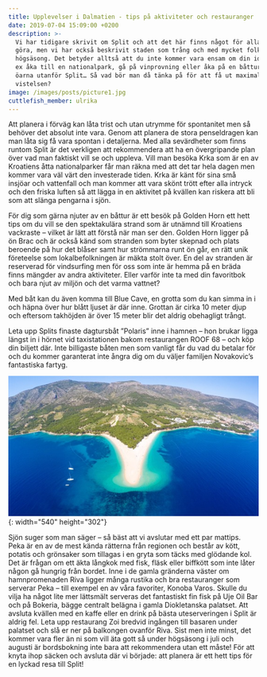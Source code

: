 ```yaml
---
title: Upplevelser i Dalmatien - tips på aktiviteter och restauranger
date: 2019-07-04 15:09:00 +0200
description: >-
  Vi har tidigare skrivit om Split och att det här finns något för alla att
  göra, men vi har också beskrivit staden som trång och med mycket folk i
  högsäsong. Det betyder alltså att du inte kommer vara ensam om din idé att t
  ex åka till en nationalpark, gå på vinprovning eller åka på en båttur till
  öarna utanför Split… Så vad bör man då tänka på för att få ut maximalt under
  vistelsen?
image: /images/posts/picture1.jpg
cuttlefish_member: ulrika
---
```


Att planera i förv&auml;g kan l&aring;ta trist och utan utrymme för spontanitet men s&aring; behöver det absolut inte vara. Genom att planera de stora penseldragen kan man l&aring;ta sig f&aring; vara spontan i detaljerna. Med alla sev&auml;rdheter som finns runtom Split &auml;r det verkligen att rekommendera att ha en övergripande plan över vad man faktiskt vill se och uppleva. Vill man besöka Krka som &auml;r en av Kroatiens &aring;tta nationalparker f&aring;r man r&auml;kna med att det tar hela dagen men kommer vara v&auml;l v&auml;rt den investerade tiden. Krka &auml;r k&auml;nt för sina sm&aring; insjöar och vattenfall och man kommer att vara skönt trött efter alla intryck och den friska luften s&aring; att l&auml;gga in en aktivitet p&aring; kv&auml;llen kan riskera att bli som att sl&auml;nga pengarna i sjön.

För dig som g&auml;rna njuter av en b&aring;ttur &auml;r ett besök p&aring; Golden Horn ett hett tips om du vill se den spektakul&auml;ra strand som &auml;r utn&auml;mnd till Kroatiens vackraste – vilket &auml;r l&auml;tt att först&aring; n&auml;r man ser den. Golden Horn ligger p&aring; ön Brac och &auml;r ocks&aring; k&auml;nd som stranden som byter skepnad och plats beroende p&aring; hur det bl&aring;ser samt hur strömmarna runt ön g&aring;r, en r&auml;tt unik företeelse som lokalbefolkningen &auml;r m&auml;kta stolt över. En del av stranden &auml;r reserverad för vindsurfing men för oss som inte &auml;r hemma p&aring; en br&auml;da finns m&auml;ngder av andra aktiviteter. Eller varför inte ta med din favoritbok och bara njut av miljön och det varma vattnet?

Med b&aring;t kan du &auml;ven komma till Blue Cave, en grotta som du kan simma in i och h&auml;pna över hur bl&aring;tt ljuset &auml;r d&auml;r inne. Grottan &auml;r cirka 10 meter djup och eftersom takhöjden &auml;r över 15 meter blir det aldrig obehagligt tr&aring;ngt.

Leta upp Splits finaste dagtursb&aring;t ”Polaris” inne i hamnen – hon brukar ligga l&auml;ngst in i hörnet vid taxistationen bakom restaurangen ROOF 68 – och köp din biljett d&auml;r. Inte billigaste b&aring;ten men som vanligt f&aring;r du vad du betalar för och du kommer garanterat inte &aring;ngra dig om du v&auml;ljer familjen Novakovic’s fantastiska fartyg.

![](/images/posts/picture2.jpg){: width="540" height="302"}

Sjön suger som man s&auml;ger – s&aring; b&auml;st att vi avslutar med ett par mattips. Peka &auml;r en av de mest k&auml;nda r&auml;tterna fr&aring;n regionen och best&aring;r av kött, potatis och grönsaker som tillagas i en gryta som t&auml;cks med glödande kol. Det &auml;r fr&aring;gan om ett &auml;kta l&aring;ngkok med fisk, fl&auml;sk eller biffkött som inte l&aring;ter n&aring;gon g&aring; hungrig fr&aring;n bordet. Inne i de gamla gr&auml;nderna v&auml;ster om hamnpromenaden Riva ligger m&aring;nga rustika och bra restauranger som serverar Peka – till exempel en av v&aring;ra favoriter, Konoba Varos. Skulle du vilja ha n&aring;got lite mer l&auml;ttsm&auml;lt serveras det fantastiskt fin fisk p&aring; Uje Oil Bar och p&aring; Bokeria, b&auml;gge centralt bel&auml;gna i gamla Diokletanska palatset. Att avsluta kv&auml;llen med en kaffe eller en drink p&aring; b&auml;sta uteserveringen i Split &auml;r aldrig fel. Leta upp restaurang Zoi bredvid ing&aring;ngen till basaren under palatset och sl&aring; er ner p&aring; balkongen ovanför Riva. Sist men inte minst, det kommer vara fler &auml;n ni som vill &auml;ta gott s&aring; under högs&auml;song i juli och augusti &auml;r bordsbokning inte bara att rekommendera utan ett m&aring;ste\! För att knyta ihop s&auml;cken och avsluta d&auml;r vi började: att planera &auml;r ett hett tips för en lyckad resa till Split\!